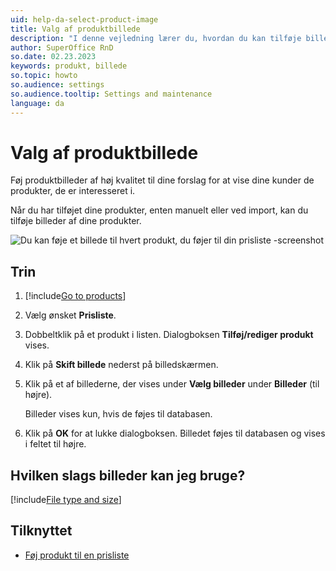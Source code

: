 ```yaml
---
uid: help-da-select-product-image
title: Valg af produktbillede
description: "I denne vejledning lærer du, hvordan du kan tilføje billeder til alle de produkter, du tilføjer til SuperOffice Quote."
author: SuperOffice RnD
so.date: 02.23.2023
keywords: produkt, billede
so.topic: howto
so.audience: settings
so.audience.tooltip: Settings and maintenance
language: da
---
```


# Valg af produktbillede

Føj produktbilleder af høj kvalitet til dine forslag for at vise dine kunder de produkter, de er interesseret i.

Når du har tilføjet dine produkter, enten manuelt eller ved import, kan du tilføje billeder af dine produkter.

![Du kan føje et billede til hvert produkt, du føjer til din prisliste -screenshot][img1]

## Trin

1. [!include[Go to products](../includes/goto-products.md)]

1. Vælg ønsket **Prisliste**.

1. Dobbeltklik på et produkt i listen. Dialogboksen **Tilføj/rediger produkt** vises.

1. Klik på **Skift billede** nederst på billedskærmen.

1. Klik på et af billederne, der vises under **Vælg billeder** under **Billeder** (til højre).

    Billeder vises kun, hvis de føjes til databasen.

1. Klik på **OK** for at lukke dialogboksen. Billedet føjes til databasen og vises i feltet til højre.

## Hvilken slags billeder kan jeg bruge?

[!include[File type and size](../../../../sale/learn/includes/image-type-and-size.md)]

## Tilknyttet

* [Føj produkt til en prisliste][1]

<!-- Referenced links -->
[1]: add-product-to-price-list.md

<!-- Referenced images -->
[img1]: media/add-edit-product.png
